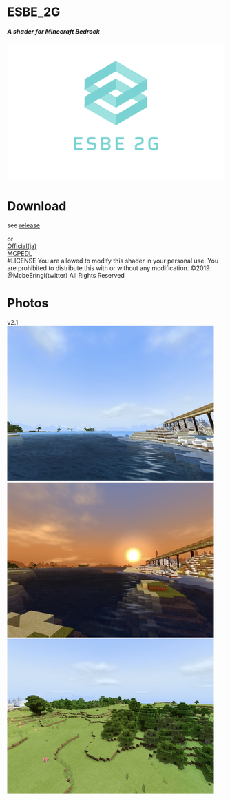 # ESBE_2G
##### A shader for Minecraft Bedrock  
![img](docs/esbe2g.png)
# Download
see [release](https://github.com/McbeEringi/esbe-2g/releases)  

or  
[Official(ja)](https://sites.google.com/view/mcbeeringi/esbe-2g)  
[MCPEDL](https://mcpedl.com/esbe-2g)  
#LICENSE
You are allowed to modify this shader in your personal use.
You are prohibited to distribute this with or without any modification.
©2019 @McbeEringi(twitter) All Rights Reserved
# Photos
v2.1
![img](docs/1.jpg)![img](docs/2.jpg)![img](docs/3.jpg)
